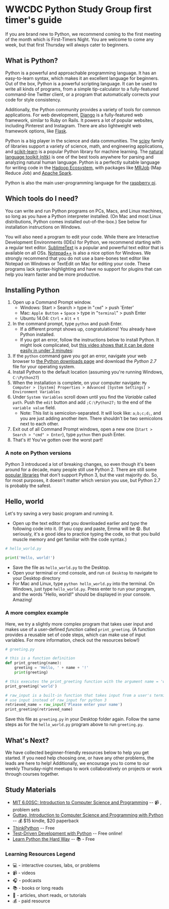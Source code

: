 # WWCDC Python Study Group first timer's guide

If you are brand new to Python, we recommend coming to the first meeting of the month which is First-Timers Night. You are welcome to come any week, but that first Thursday will always cater to beginners.

## What is Python?
Python is a powerful and approachable programming language. It has an easy-to-learn syntax, which makes it an excellent language for beginners. Out of the box, Python is a powerful scripting language. It can be used to write all kinds of programs, from a simple tip-calculator to a fully-featured command-line Twitter client, or a program that automatically corrects your code for style consistency.

Additionally, the Python community provides a variety of tools for common applications. For web development, [Django](https://www.djangoproject.com/) is a fully-featured web framework, similar to Ruby on Rails. It powers a lot of popular websites, including Pinterest and Instagram. There are also lightweight web framework options, like [Flask](http://flask.pocoo.org/).

Python is a big player in the science and data communities. The [scipy](http://www.scipy.org/) family of libraries support a variety of science, math, and engineering applications, and [scikit-learn](http://scikit-learn.org/stable/) is a popular Python library for machine learning. The [natural language toolkit (nltk)](http://www.nltk.org/) is one of the best tools anywhere for parsing and analyzing natural human language. Python is a perfectly suitable language for writing code in the [Hadoop Ecosystem](http://blog.cloudera.com/blog/2013/01/a-guide-to-python-frameworks-for-hadoop/), with packages like [MRJob](https://pythonhosted.org/mrjob/) (Map Reduce Job) and [Apache Spark](https://spark.apache.org/).

Python is also the main user-programming language for the [raspberry pi](http://www.raspberrypi.org/).

## Which tools do I need?
You can write and run Python programs on PCs, Macs, and Linux machines, so long as you have a Python interpreter installed. (On Mac and most Linux distributions, Python comes installed out-of-the-box.) See below for installation instructions on Windows.

You will also need a program to edit your code. While there are Interactive Development Environments (IDEs) for Python, we recommend starting with a regular text editor. [SublimeText](http://www.sublimetext.com/) is a popular and powerful text editor that is available on all OSs. [Notepad++](http://notepad-plus-plus.org/) is also a nice option for Windows. We strongly recommend that you do not use a bare-bones text editor like Notepad on Windows or TextEdit on Mac for editing your code. These programs lack syntax-highlighting and have no support for plugins that can help you learn faster and be more productive.

## Installing Python
1. Open up a Command Prompt window.
    * Windows: Start > Search > type in "`cmd`" > push 'Enter'
    * Mac: `Apple Button` + `Space` > type in "`terminal`" > push Enter
    * Ubuntu 14.04: `Ctrl` + `Alt` + `t`
1. In the command prompt, type `python` and push Enter.
    * If a different prompt shows up, congratulations! You already have Python installed.
    * If you got an error, follow the instructions below to install Python. It might look complicated, but [this video shows that it can be done easily in under 3 minutes](https://www.youtube.com/watch?v=dU_ca27EGT8):
1. If the `python` command gave you got an error, navigate your web browser to [the Python downloads page](https://www.python.org/downloads/) and download the *Python 2.7* file for your operating system.
1. Install Python to the default location (assuming you're running Windows, `C:\Python27`)
1. When the installation is complete, on your computer navigate: `My Computer > [System] Properties > Advanced [System Settings] > Environment Variables`
1. Under `System Variables` scroll down until you find the _Variable_ called `path`. Push the `edit` button and add `;C:\Python27;` to the end of the `variable value` field.
    * Note: This list is semicolon-separated. It will look like: `a;b;c;d;`, and you are just adding another item. There shouldn't be two semicolons next to each other.
1. Exit out of all Command Prompt windows, open a new one (`Start > Search > "cmd" > Enter`), type `python` then push Enter.
1. That's it! You've gotten over the worst part!

### A note on Python versions
Python 3 introduced a lot of breaking changes, so even though it's been around for a decade, many people still use Python 2. There are still some [popular libraries](http://py3readiness.org/) that don't support Python 3, but the vast majority do. So, for most purposes, it doesn't matter which version you use, but Python 2.7 is probably the safest.


## Hello, world
Let's try saving a very basic program and running it.

* Open up the text editor that you downloaded earlier and _type_ the following code into it. (If you copy and paste, Emma will be :anguished:. But seriously, it's a good idea to practice typing the code, so that you build muscle memory and get familiar with the code syntax.)

```python
# hello_world.py

print('Hello, world!')
```
* Save the file as `hello_world.py` to the Desktop.
* Open your terminal or cmd console, and run `cd Desktop` to navigate to your Desktop directory
* For Mac and Linux, type `python hello_world.py` into the terminal. On Windows, just type `hello_world.py`. Press enter to run your program, and the words "Hello, world!" should be displayed in your console. Amazing!

### A more complex example
Here, we try a slightly more complex program that takes user input and makes use of a user-defined _function_ called `print_greeting`. (A function provides a reusable set of code steps, which can make use of input variables. For more information, check out the resources below!)

```python
# greeting.py

# this is a function definition
def print_greeting(name):
    greeting = 'Hello, ' + name + '!'
    print(greeting)

# this executes the print_greeting function with the argument name = 'world'
print_greeting('world')

# raw_input is a built-in function that takes input from a user's terminal
# use input instead of raw_input for python 3
retrieved_name = raw_input('Please enter your name')
print_greeting(retrieved_name)
```

Save this file as `greeting.py` in your Desktop folder again. Follow the same steps as for the `hello_world.py` program above to run `greeting.py`.


## What's Next?
We have collected beginner-friendly resources below to help you get started. If you need help choosing one, or have any other problems, the leads are here to help! Additionally, we encourage you to come to our weekly Thursday-night meetups to work collaboratively on projects or work through courses together.


## Study Materials

* [MIT 6.00SC: Introduction to Computer Science and Programming](http://ocw.mit.edu/courses/electrical-engineering-and-computer-science/6-00sc-introduction-to-computer-science-and-programming-spring-2011/) -- :video_camera: , problem sets
* [Guttag, Introduction to Computer Science and Programming with Python](http://www.amazon.com/gp/product/0262525003/) -- :moneybag: $15 kindle, $20 paperback
* [ThinkPython](http://en.wikibooks.org/wiki/Think_Python/Preface) -- Free
* [Test-Driven Development with Python](http://chimera.labs.oreilly.com/books/1234000000754) -- Free online!
* [Learn Python the Hard Way](http://learnpythonthehardway.org/book/) -- :books: - Free

### Learning Resources Legend
* :computer: - interactive courses, labs, or problems
* :video_camera: - videos
* :headphones: - podcasts
* :books: - books or long reads
* :page_facing_up: - articles, short reads, or tutorials
* :moneybag: - paid resource
